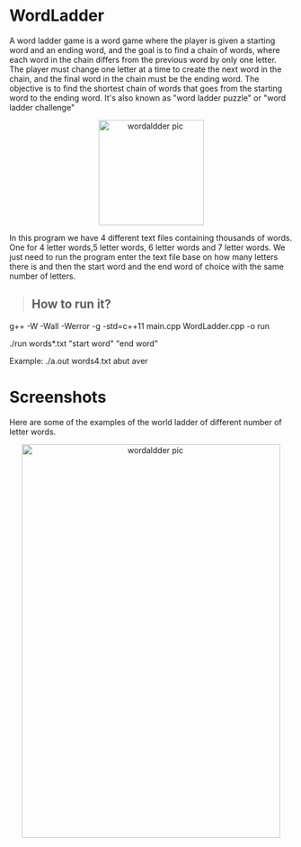 # WordLadder
A word ladder game is a word game where the player is given a starting word and an ending word, and the goal is to find a chain of words, where each word in the chain differs from the previous word by only one letter. The player must change one letter at a time to create the next word in the chain, and the final word in the chain must be the ending word. The objective is to find the shortest chain of words that goes from the starting word to the ending word. It's also known as "word ladder puzzle" or "word ladder challenge"

<p align="center">
<img width="187" alt="wordaldder pic" src="https://user-images.githubusercontent.com/114533891/212440311-e8620bec-6431-4cb6-8f98-e6f9009f5127.png">

In this program we have 4 different text files containing thousands of words. One for 4 letter words,5 letter words, 6 letter
words and 7 letter words. We just need to run the program enter the text file base on how many letters there is and then the start word and the end word of choice with the same number of letters.

 > ## How to run it?
g++ -W -Wall -Werror -g -std=c++11 main.cpp WordLadder.cpp -o run

./run words*.txt "start word" "end word"
 
Example: ./a.out words4.txt abut aver

# Screenshots
Here are some of the examples of the world ladder of different number of letter words.
 

<p align="center"> <img width="460" height = "700" alt="wordaldder pic" src="https://user-images.githubusercontent.com/114533891/212440515-82e9192f-d699-44ad-8843-2f9d2d3c8c32.png">

